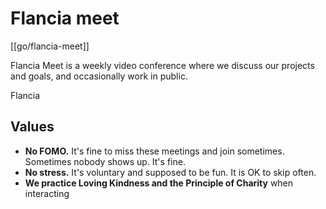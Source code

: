 # Flancia meet

[[go/flancia-meet]]

Flancia Meet is a weekly video conference where we discuss our projects and goals, and occasionally work in public.

Flancia

## Values
* **No FOMO.** It's fine to miss these meetings and join sometimes. Sometimes nobody shows up. It's fine.
* **No stress.** It's voluntary and supposed to be fun. It is OK to skip often.
* **We practice Loving Kindness and the Principle of Charity** when interacting 